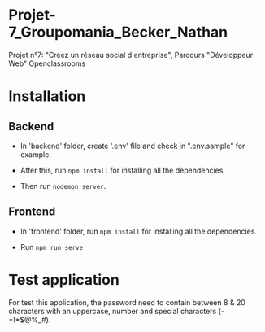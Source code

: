 # Projet-7_Groupomania_Becker_Nathan
Projet n°7: "Créez un réseau social d'entreprise", Parcours "Développeur Web" Openclassrooms 
  
# Installation 
<h2>Backend</h2>

- In 'backend' folder, create '.env' file and check in ".env.sample" for example. 

- After this, run <code>npm install</code> for installing all the dependencies.

- Then run <code>nodemon server</code>.


<h2>Frontend</h2>

- In 'frontend' folder,  run <code>npm install</code> for installing all the dependencies.

- Run <code>npm run serve</code>


# Test application

For test this application, the password need to contain between 8 & 20 characters with an uppercase, number and special characters (-+!*$@%_#).